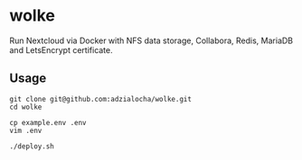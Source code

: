 # wolke

Run Nextcloud via Docker with NFS data storage, Collabora, Redis, MariaDB and LetsEncrypt certificate.

## Usage

```
git clone git@github.com:adzialocha/wolke.git
cd wolke

cp example.env .env
vim .env

./deploy.sh
```
